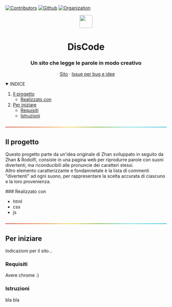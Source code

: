 [![Contributors][contributors-shield]][contributors-url]
[![Github][github-shield]][github-url]
[![Organization][organization-shield]][organization-url]

<p align="center">
  <a href = "https://rodolfi-simone-zhan-sara.github.io">
    <img src="risorse/favicon.ico" width="40" height="40">
  </a>
  <h1 align="center">DisCode</h1>
  <h3 align="center"> Un sito che legge le parole in modo creativo </h3>
  <p align="center">
    ·
    <a href = "https://rodolfi-simone-zhan-sara.github.io">Sito</a>
    ·
    <a href="https://github.com/Rodolfi-Simone-Zhan-Sara/Rodolfi-Simone-Zhan-Sara.github.io/issues">Issue per bug e idee</a>
  </p>
</p>


<details open="open">
  <summary>INDICE</summary>
  <ol>
    <li>
      <a href="#il-progetto">Il progetto</a>
      <ul>
        <li><a href="#realizzato-con">Realizzato con</a></li>
      </ul>
    </li>
    <li>
      <a href="#per-iniziare">Per iniziare</a>
      <ul>
        <li><a href="#requisiti">Requisiti</a></li>
        <li><a href="#istruzioni">Istruzioni</a></li>
  </ol>
</details>

<img src="risorse/rainbow.png">

## Il progetto
<p>
  Questo progetto parte da un'idea originale di Zhan sviluppato in seguito da Zhan & Rodolfi, consiste in una pagina web per riprodurre parole con suoni divertenti, ma riconducibili alle pronuncie dei caratteri stessi.
  <br>
  Altro elemento caratterizzante e fondamnetale è la lista di commenti "divertenti" ad ogni suono, per rappresentare la scelta accurata di ciascuno e la loro provenienza.
</p>
### Realizzato con

* html
* css
* js

<img src="risorse/rainbow.png">

## Per iniziare

Indicazioni per il sito...

### Requisiti

Avere chrome :)

### Istruzioni

bla bla
<!-- MARKDOWN LINKS & IMAGES -->
[contributors-shield]: https://img.shields.io/badge/CONTRIBUTORS-%202-red
[contributors-url]: https://github.com/Rodolfi-Simone-Zhan-Sara/Rodolfi-Simone-Zhan-Sara.github.io/graphs/contributors
[github-shield]: https://img.shields.io/badge/GITHUB-%20REPOSITORY-orange
[github-url]: https://github.com/Rodolfi-Simone-Zhan-Sara/Rodolfi-Simone-Zhan-Sara.github.io
[organization-shield]: https://img.shields.io/badge/OUR-ORGANIZATION-yellow
[organization-url]: https://github.com/Rodolfi-Simone-Zhan-Sara
